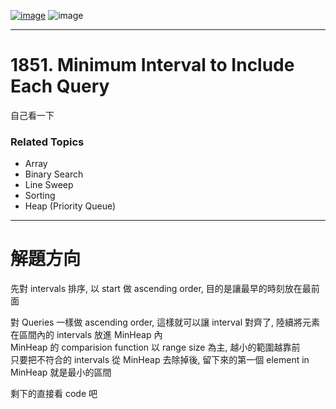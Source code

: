 [![image](https://img.shields.io/badge/Leetcode-Link-blue?logo=leetcode)](https://leetcode.com/problems/minimum-interval-to-include-each-query/description/)
![image](https://img.shields.io/badge/Difficulty-Hard-red)

---

# 1851. Minimum Interval to Include Each Query

自己看一下

### Related Topics

- Array
- Binary Search
- Line Sweep
- Sorting
- Heap (Priority Queue)
  
---

# 解題方向

先對 intervals 排序, 以 start 做 ascending order, 目的是讓最早的時刻放在最前面  

對 Queries 一樣做 ascending order, 這樣就可以讓 interval 對齊了, 陸續將元素在區間內的 intervals 放進 MinHeap 內  
MinHeap 的 comparision function 以 range size 為主, 越小的範圍越靠前  
只要把不符合的 intervals 從 MinHeap 去除掉後, 留下來的第一個 element in MinHeap 就是最小的區間  

剩下的直接看 code 吧